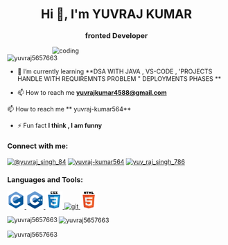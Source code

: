 <h1 align="center">Hi 👋, I'm YUVRAJ KUMAR</h1>
<h3 align="center">fronted Developer</h3>
<img align="right" alt="coding" width="400" src="https://cdn.dribbble.com/users/2401141/screenshots/5487982/developers-gif-showcase.gif"></img>

<p align="left"> <img src="https://komarev.com/ghpvc/?username=yuvraj5657663&label=Profile%20views&color=0e75b6&style=flat" alt="yuvraj5657663" /> </p>

- 🌱 I’m currently learning **DSA WITH JAVA , VS-CODE , 'PROJECTS HANDLE WITH REQUIREMNTS PROBLEM " DEPLOYMENTS PHASES **

- 📫 How to reach me **yuvrajkumar4588@gmail.com**
<p> <a href=" https://linkedin.com/in/yuvraj-kumar564"> </a>📫 How to reach me ** yuvraj-kumar564**</p>

- ⚡ Fun fact **I think , I am funny**

<h3 align="left">Connect with me:</h3>
<p align="left">
<a href="https://twitter.com/@yuvraj_singh_84" target="blank"><img align="center" src="https://raw.githubusercontent.com/rahuldkjain/github-profile-readme-generator/master/src/images/icons/Social/twitter.svg" alt="@yuvraj_singh_84" height="30" width="40" /></a>
<a href="https://linkedin.com/in/yuvraj-kumar564" target="blank"><img align="center" src="https://raw.githubusercontent.com/rahuldkjain/github-profile-readme-generator/master/src/images/icons/Social/linked-in-alt.svg" alt="yuvraj-kumar564" height="30" width="40" /></a>
<a href="https://instagram.com/yuv_raj_singh_786" target="blank"><img align="center" src="https://raw.githubusercontent.com/rahuldkjain/github-profile-readme-generator/master/src/images/icons/Social/instagram.svg" alt="yuv_raj_singh_786" height="30" width="40" /></a>
</p>

<h3 align="left">Languages and Tools:</h3>
<p align="left"> 
  <a href="https://www.cprogramming.com/" target="_blank" rel="noreferrer"> <img src="https://raw.githubusercontent.com/devicons/devicon/master/icons/c/c-original.svg" alt="c" width="40" height="40"/> </a> 
  <a href="https://www.w3schools.com/cpp/" target="_blank" rel="noreferrer"> <img src="https://raw.githubusercontent.com/devicons/devicon/master/icons/cplusplus/cplusplus-original.svg" alt="cplusplus" width="40" height="40"/> </a> 
  <a href="https://www.w3schools.com/css/" target="_blank" rel="noreferrer"> <img src="https://raw.githubusercontent.com/devicons/devicon/master/icons/css3/css3-original-wordmark.svg" alt="css3" width="40" height="40"/> </a> 
  <a href="https://git-scm.com/" target="_blank" rel="noreferrer"> <img src="https://www.vectorlogo.zone/logos/git-scm/git-scm-icon.svg" alt="git" width="40" height="40"/> </a> 
  <a href="https://www.w3.org/html/" target="_blank" rel="noreferrer"> <img src="https://raw.githubusercontent.com/devicons/devicon/master/icons/html5/html5-original-wordmark.svg" alt="html5" width="40" height="40"/> </a> </p>

<p><img align="left" src="https://github-readme-stats.vercel.app/api/top-langs?username=yuvraj5657663&show_icons=true&locale=en&layout=compact" alt="yuvraj5657663" /></p>

<p>&nbsp;<img align="center" src="https://github-readme-stats.vercel.app/api?username=yuvraj5657663&show_icons=true&locale=en" alt="yuvraj5657663" /></p>

<p><img align="center" src="https://github-readme-streak-stats.herokuapp.com/?user=yuvraj5657663&" alt="yuvraj5657663" /></p>
